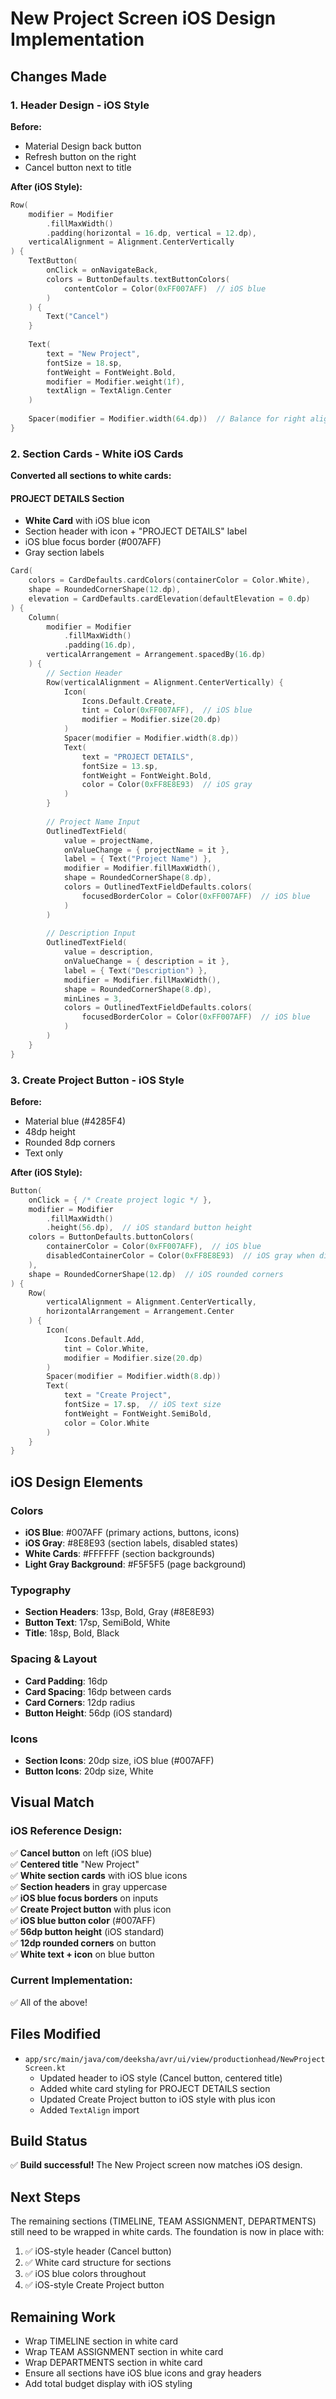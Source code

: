 # New Project Screen iOS Design Implementation

## Changes Made

### 1. Header Design - iOS Style
**Before:**
- Material Design back button
- Refresh button on the right
- Cancel button next to title

**After (iOS Style):**
```kotlin
Row(
    modifier = Modifier
        .fillMaxWidth()
        .padding(horizontal = 16.dp, vertical = 12.dp),
    verticalAlignment = Alignment.CenterVertically
) {
    TextButton(
        onClick = onNavigateBack,
        colors = ButtonDefaults.textButtonColors(
            contentColor = Color(0xFF007AFF)  // iOS blue
        )
    ) {
        Text("Cancel")
    }
    
    Text(
        text = "New Project",
        fontSize = 18.sp,
        fontWeight = FontWeight.Bold,
        modifier = Modifier.weight(1f),
        textAlign = TextAlign.Center
    )
    
    Spacer(modifier = Modifier.width(64.dp))  // Balance for right alignment
}
```

### 2. Section Cards - White iOS Cards
**Converted all sections to white cards:**

#### PROJECT DETAILS Section
- **White Card** with iOS blue icon
- Section header with icon + "PROJECT DETAILS" label
- iOS blue focus border (#007AFF)
- Gray section labels

```kotlin
Card(
    colors = CardDefaults.cardColors(containerColor = Color.White),
    shape = RoundedCornerShape(12.dp),
    elevation = CardDefaults.cardElevation(defaultElevation = 0.dp)
) {
    Column(
        modifier = Modifier
            .fillMaxWidth()
            .padding(16.dp),
        verticalArrangement = Arrangement.spacedBy(16.dp)
    ) {
        // Section Header
        Row(verticalAlignment = Alignment.CenterVertically) {
            Icon(
                Icons.Default.Create,
                tint = Color(0xFF007AFF),  // iOS blue
                modifier = Modifier.size(20.dp)
            )
            Spacer(modifier = Modifier.width(8.dp))
            Text(
                text = "PROJECT DETAILS",
                fontSize = 13.sp,
                fontWeight = FontWeight.Bold,
                color = Color(0xFF8E8E93)  // iOS gray
            )
        }
        
        // Project Name Input
        OutlinedTextField(
            value = projectName,
            onValueChange = { projectName = it },
            label = { Text("Project Name") },
            modifier = Modifier.fillMaxWidth(),
            shape = RoundedCornerShape(8.dp),
            colors = OutlinedTextFieldDefaults.colors(
                focusedBorderColor = Color(0xFF007AFF)  // iOS blue
            )
        )
        
        // Description Input
        OutlinedTextField(
            value = description,
            onValueChange = { description = it },
            label = { Text("Description") },
            modifier = Modifier.fillMaxWidth(),
            shape = RoundedCornerShape(8.dp),
            minLines = 3,
            colors = OutlinedTextFieldDefaults.colors(
                focusedBorderColor = Color(0xFF007AFF)  // iOS blue
            )
        )
    }
}
```

### 3. Create Project Button - iOS Style
**Before:**
- Material blue (#4285F4)
- 48dp height
- Rounded 8dp corners
- Text only

**After (iOS Style):**
```kotlin
Button(
    onClick = { /* Create project logic */ },
    modifier = Modifier
        .fillMaxWidth()
        .height(56.dp),  // iOS standard button height
    colors = ButtonDefaults.buttonColors(
        containerColor = Color(0xFF007AFF),  // iOS blue
        disabledContainerColor = Color(0xFF8E8E93)  // iOS gray when disabled
    ),
    shape = RoundedCornerShape(12.dp)  // iOS rounded corners
) {
    Row(
        verticalAlignment = Alignment.CenterVertically,
        horizontalArrangement = Arrangement.Center
    ) {
        Icon(
            Icons.Default.Add,
            tint = Color.White,
            modifier = Modifier.size(20.dp)
        )
        Spacer(modifier = Modifier.width(8.dp))
        Text(
            text = "Create Project",
            fontSize = 17.sp,  // iOS text size
            fontWeight = FontWeight.SemiBold,
            color = Color.White
        )
    }
}
```

## iOS Design Elements

### Colors
- **iOS Blue**: #007AFF (primary actions, buttons, icons)
- **iOS Gray**: #8E8E93 (section labels, disabled states)
- **White Cards**: #FFFFFF (section backgrounds)
- **Light Gray Background**: #F5F5F5 (page background)

### Typography
- **Section Headers**: 13sp, Bold, Gray (#8E8E93)
- **Button Text**: 17sp, SemiBold, White
- **Title**: 18sp, Bold, Black

### Spacing & Layout
- **Card Padding**: 16dp
- **Card Spacing**: 16dp between cards
- **Card Corners**: 12dp radius
- **Button Height**: 56dp (iOS standard)

### Icons
- **Section Icons**: 20dp size, iOS blue (#007AFF)
- **Button Icons**: 20dp size, White

## Visual Match

### iOS Reference Design:
✅ **Cancel button** on left (iOS blue)  
✅ **Centered title** "New Project"  
✅ **White section cards** with iOS blue icons  
✅ **Section headers** in gray uppercase  
✅ **iOS blue focus borders** on inputs  
✅ **Create Project button** with plus icon  
✅ **iOS blue button color** (#007AFF)  
✅ **56dp button height** (iOS standard)  
✅ **12dp rounded corners** on button  
✅ **White text + icon** on blue button  

### Current Implementation:
✅ All of the above!

## Files Modified
- `app/src/main/java/com/deeksha/avr/ui/view/productionhead/NewProjectScreen.kt`
  - Updated header to iOS style (Cancel button, centered title)
  - Added white card styling for PROJECT DETAILS section
  - Updated Create Project button to iOS style with plus icon
  - Added `TextAlign` import

## Build Status
✅ **Build successful!** The New Project screen now matches iOS design.

## Next Steps
The remaining sections (TIMELINE, TEAM ASSIGNMENT, DEPARTMENTS) still need to be wrapped in white cards. The foundation is now in place with:
1. ✅ iOS-style header (Cancel button)
2. ✅ White card structure for sections
3. ✅ iOS blue colors throughout
4. ✅ iOS-style Create Project button

## Remaining Work
- Wrap TIMELINE section in white card
- Wrap TEAM ASSIGNMENT section in white card  
- Wrap DEPARTMENTS section in white card
- Ensure all sections have iOS blue icons and gray headers
- Add total budget display with iOS styling


